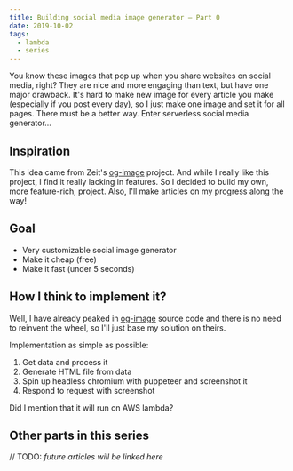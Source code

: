 ```yaml
---
title: Building social media image generator — Part 0
date: 2019-10-02
tags:
  - lambda
  - series
---
```


You know these images that pop up when you share websites on social media, right? They are nice and more engaging than text, but have one major drawback. It's hard to make new image for every article you make (especially if you post every day), so I just make one image and set it for all pages. There must be a better way. Enter serverless social media generator...

## Inspiration

This idea came from Zeit's [og-image](https://og-image.now.sh/) project. And while I really like this project, I find it really lacking in features. So I decided to build my own, more feature-rich, project. Also, I'll make articles on my progress along the way!

## Goal

- Very customizable social image generator
- Make it cheap (free)
- Make it fast (under 5 seconds)

## How I think to implement it?

Well, I have already peaked in [og-image](https://og-image.now.sh/) source code and there is no need to reinvent the wheel, so I'll just base my solution on theirs.

Implementation as simple as possible:

1. Get data and process it
2. Generate HTML file from data
3. Spin up headless chromium with puppeteer and screenshot it
4. Respond to request with screenshot

Did I mention that it will run on AWS lambda?

## Other parts in this series

// TODO: _future articles will be linked here_
